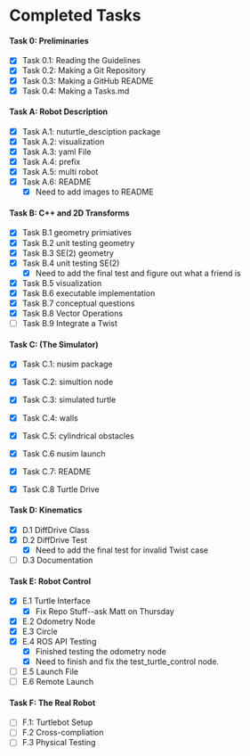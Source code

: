 # Completed Tasks
#### Task 0: Preliminaries
- [x] Task 0.1: Reading the Guidelines
- [x] Task 0.2: Making a Git Repository
- [x] Task 0.3: Making a GitHub README
- [x] Task 0.4: Making a Tasks.md
#### Task A: Robot Description
- [x] Task A.1: nuturtle_desciption package
- [x] Task A.2: visualization
- [x] Task A.3: yaml File 
- [x] Task A.4: prefix
- [x] Task A.5: multi robot
- [x] Task A.6: README
     - [x] Need to add images to README
#### Task B: C++ and 2D Transforms
- [x] Task B.1 geometry primiatives
- [x] Task B.2 unit testing geometry 
- [x] Task B.3 SE(2) geometry 
- [x] Task B.4 unit testing SE(2)
     - [x] Need to add the final test and figure out what a friend is 
- [x] Task B.5 visualization
- [x] Task B.6 executable implementation 
- [x] Task B.7 conceptual questions
- [x] Task B.8 Vector Operations
- [ ] Task B.9 Integrate a Twist 

#### Task C: (The Simulator)
- [x] Task C.1: nusim package
- [x] Task C.2: simultion node
- [x] Task C.3: simulated turtle 
- [x] Task C.4: walls
- [x] Task C.5: cylindrical obstacles
- [x] Task C.6 nusim launch
- [x] Task C.7: README
- [x] Task C.8 Turtle Drive


 #### Task D: Kinematics
 - [x] D.1 DiffDrive Class 
 - [x] D.2 DiffDrive Test
     - [x] Need to add the final test for invalid Twist case
 - [ ] D.3 Documentation

 #### Task E: Robot Control
 - [x] E.1 Turtle Interface 
     - [x] Fix Repo Stuff--ask Matt on Thursday
 - [x] E.2 Odometry Node 
 - [x] E.3 Circle
 - [x] E.4 ROS API Testing 
    -[x] Finished testing the odometry node
    -[x] Need to finish and fix the test_turtle_control node.
 - [ ] E.5 Launch File
 - [ ] E.6 Remote Launch 

 #### Task F: The Real Robot 
 - [ ] F.1: Turtlebot Setup 
 - [ ] F.2 Cross-compliation 
 - [ ] F.3 Physical Testing   
